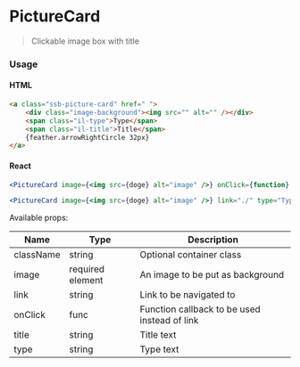 PictureCard
========

> Clickable image box with title

### Usage

#### HTML
```html
<a class="ssb-picture-card" href=" ">
    <div class="image-background"><img src="" alt="" /></div>
    <span class="il-type">Type</span>
    <span class="il-title">Title</span>
    {feather.arrowRightCircle 32px}
</a>
```

#### React
```jsx harmony
<PictureCard image={<img src={doge} alt="image" />} onClick={function} type="Type" title="Tittel" />
```
```jsx harmony
<PictureCard image={<img src={doge} alt="image" />} link="./" type="Type" title="Tittel" />
```
Available props:

| Name       | Type           | Description  |
| ---------- | ------------- | ----- |
| className   | string | Optional container class|
| image | required element | An image to be put as background |
| link | string | Link to be navigated to |
| onClick | func | Function callback to be used instead of link |
| title | string | Title text |
| type | string | Type text |
